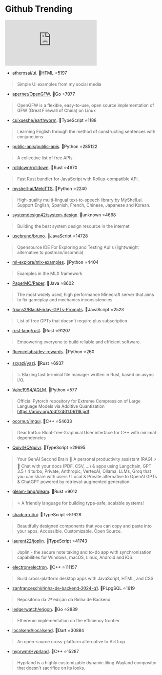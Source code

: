 # Github Trending 
 ![daily-bing](https://api.isoyu.com/bing_images.php) 
 - [atherosai/ui](https://github.com/atherosai/ui). 💪HTML ⭐5197 
 > Simple UI examples from my social media 
 - [apernet/OpenGFW](https://github.com/apernet/OpenGFW). 💪Go ⭐7077 
 > OpenGFW is a flexible, easy-to-use, open source implementation of GFW (Great Firewall of China) on Linux 
 - [cuixueshe/earthworm](https://github.com/cuixueshe/earthworm). 💪TypeScript ⭐1188 
 > Learning English through the method of constructing sentences with conjunctions 
 - [public-apis/public-apis](https://github.com/public-apis/public-apis). 💪Python ⭐285122 
 > A collective list of free APIs 
 - [rolldown/rolldown](https://github.com/rolldown/rolldown). 💪Rust ⭐4670 
 > Fast Rust bundler for JavaScript with Rollup-compatible API. 
 - [myshell-ai/MeloTTS](https://github.com/myshell-ai/MeloTTS). 💪Python ⭐2240 
 > High-quality multi-lingual text-to-speech library by MyShell.ai. Support English, Spanish, French, Chinese, Japanese and Korean. 
 - [systemdesign42/system-design](https://github.com/systemdesign42/system-design). 💪unknown ⭐4668 
 > Building the best system design resource in the internet 
 - [usebruno/bruno](https://github.com/usebruno/bruno). 💪JavaScript ⭐14728 
 > Opensource IDE For Exploring and Testing Api's (lightweight alternative to postman/insomnia) 
 - [ml-explore/mlx-examples](https://github.com/ml-explore/mlx-examples). 💪Python ⭐4404 
 > Examples in the MLX framework 
 - [PaperMC/Paper](https://github.com/PaperMC/Paper). 💪Java ⭐8602 
 > The most widely used, high performance Minecraft server that aims to fix gameplay and mechanics inconsistencies 
 - [friuns2/BlackFriday-GPTs-Prompts](https://github.com/friuns2/BlackFriday-GPTs-Prompts). 💪JavaScript ⭐2523 
 > List of free GPTs that doesn't require plus subscription 
 - [rust-lang/rust](https://github.com/rust-lang/rust). 💪Rust ⭐91207 
 > Empowering everyone to build reliable and efficient software. 
 - [fluencelabs/dev-rewards](https://github.com/fluencelabs/dev-rewards). 💪Python ⭐260 
 >  
 - [sxyazi/yazi](https://github.com/sxyazi/yazi). 💪Rust ⭐6937 
 > 💥 Blazing fast terminal file manager written in Rust, based on async I/O. 
 - [Vahe1994/AQLM](https://github.com/Vahe1994/AQLM). 💪Python ⭐577 
 > Official Pytorch repository for Extreme Compression of Large Language Models via Additive Quantization https://arxiv.org/pdf/2401.06118.pdf 
 - [ocornut/imgui](https://github.com/ocornut/imgui). 💪C++ ⭐54633 
 > Dear ImGui: Bloat-free Graphical User interface for C++ with minimal dependencies 
 - [QuivrHQ/quivr](https://github.com/QuivrHQ/quivr). 💪TypeScript ⭐29695 
 > Your GenAI Second Brain 🧠 A personal productivity assistant (RAG) ⚡️🤖 Chat with your docs (PDF, CSV, ...) & apps using Langchain, GPT 3.5 / 4 turbo, Private, Anthropic, VertexAI, Ollama, LLMs, Groq that you can share with users ! Local & Private alternative to OpenAI GPTs & ChatGPT powered by retrieval-augmented generation. 
 - [gleam-lang/gleam](https://github.com/gleam-lang/gleam). 💪Rust ⭐9012 
 > ⭐️ A friendly language for building type-safe, scalable systems! 
 - [shadcn-ui/ui](https://github.com/shadcn-ui/ui). 💪TypeScript ⭐51628 
 > Beautifully designed components that you can copy and paste into your apps. Accessible. Customizable. Open Source. 
 - [laurent22/joplin](https://github.com/laurent22/joplin). 💪TypeScript ⭐41743 
 > Joplin - the secure note taking and to-do app with synchronisation capabilities for Windows, macOS, Linux, Android and iOS. 
 - [electron/electron](https://github.com/electron/electron). 💪C++ ⭐111157 
 > Build cross-platform desktop apps with JavaScript, HTML, and CSS 
 - [zanfranceschi/rinha-de-backend-2024-q1](https://github.com/zanfranceschi/rinha-de-backend-2024-q1). 💪PLpgSQL ⭐1619 
 > Repositório da 2ª edição da Rinha de Backend 
 - [ledgerwatch/erigon](https://github.com/ledgerwatch/erigon). 💪Go ⭐2839 
 > Ethereum implementation on the efficiency frontier 
 - [localsend/localsend](https://github.com/localsend/localsend). 💪Dart ⭐30884 
 > An open-source cross-platform alternative to AirDrop 
 - [hyprwm/Hyprland](https://github.com/hyprwm/Hyprland). 💪C++ ⭐15287 
 > Hyprland is a highly customizable dynamic tiling Wayland compositor that doesn't sacrifice on its looks. 
 